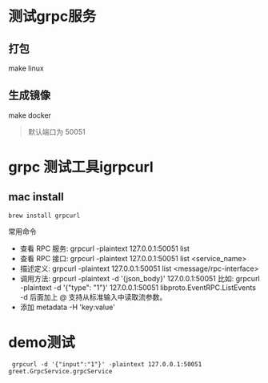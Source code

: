 # 测试grpc服务

## 打包
make linux

## 生成镜像

make docker

> 默认端口为 50051

# grpc 测试工具igrpcurl

## mac install

`brew install grpcurl`

常用命令

- 查看 RPC 服务: grpcurl -plaintext 127.0.0.1:50051 list
- 查看 RPC 接口: grpcurl -plaintext 127.0.0.1:50051 list <service_name>
- 描述定义: grpcurl -plaintext 127.0.0.1:50051 list <message/rpc-interface>
- 调用方法: grpcurl -plaintext -d '{json_body}' 127.0.0.1:50051 <rpc-interface> 比如: grpcurl -plaintext -d '{"type": "1"}' 127.0.0.1:50051 libproto.EventRPC.ListEvents -d 后面加上 @ 支持从标准输入中读取流参数。
- 添加 metadata -H 'key:value'

# demo测试

` grpcurl -d '{"input":"1"}' -plaintext 127.0.0.1:50051   greet.GrpcService.grpcService`
